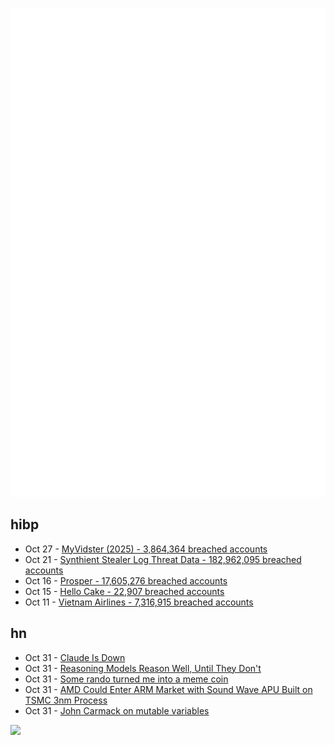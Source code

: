 ![Metrics](https://raw.githubusercontent.com/phixion/phixion/master/metrics.svg)

## hibp

<!--
for https://github.com/phixion/phixion/blob/main/.github/workflows/feeds.yml
-->
<!--START_SECTION:haveibeenpwnd-->
- Oct 27 - [MyVidster (2025) - 3,864,364 breached accounts](https://haveibeenpwned.com/Breach/MyVidster2025)
- Oct 21 - [Synthient Stealer Log Threat Data - 182,962,095 breached accounts](https://haveibeenpwned.com/Breach/SynthientStealerLogThreatData)
- Oct 16 - [Prosper - 17,605,276 breached accounts](https://haveibeenpwned.com/Breach/Prosper)
- Oct 15 - [Hello Cake - 22,907 breached accounts](https://haveibeenpwned.com/Breach/HelloCake)
- Oct 11 - [Vietnam Airlines - 7,316,915 breached accounts](https://haveibeenpwned.com/Breach/VietnamAirlines)
<!--END_SECTION:haveibeenpwnd-->

## hn

<!--
for https://github.com/phixion/phixion/blob/main/.github/workflows/feeds.yml
-->
<!--START_SECTION:hn-->
- Oct 31 - [Claude Is Down](https://status.claude.com/incidents/s5f75jhwjs6g)
- Oct 31 - [Reasoning Models Reason Well, Until They Don't](https://arxiv.org/abs/2510.22371)
- Oct 31 - [Some rando turned me into a meme coin](https://cloudfour.com/thinks/that-time-some-rando-turned-me-into-a-meme-coin/)
- Oct 31 - [AMD Could Enter ARM Market with Sound Wave APU Built on TSMC 3nm Process](https://www.guru3d.com/story/amd-enters-arm-market-with-sound-wave-apu-built-on-tsmc-3nm-process/)
- Oct 31 - [John Carmack on mutable variables](https://twitter.com/id_aa_carmack/status/1983593511703474196)
<!--END_SECTION:hn-->

<!--
for https://yhype.me
-->
![](https://hit.yhype.me/github/profile?user_id=13013670)
